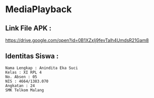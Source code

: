 # MediaPlayback

## Link File APK : 
https://drive.google.com/open?id=0B1XZxIj9fevTalh4UmdsR21Gam8

## Identitas Siswa :
        
    Nama Lengkap : Anindita Eka Suci
    Kelas : XI RPL 4
    No. Absen : 05
    NIS : 4664/1383.070
    Angkatan : 24
    SMK Telkom Malang

